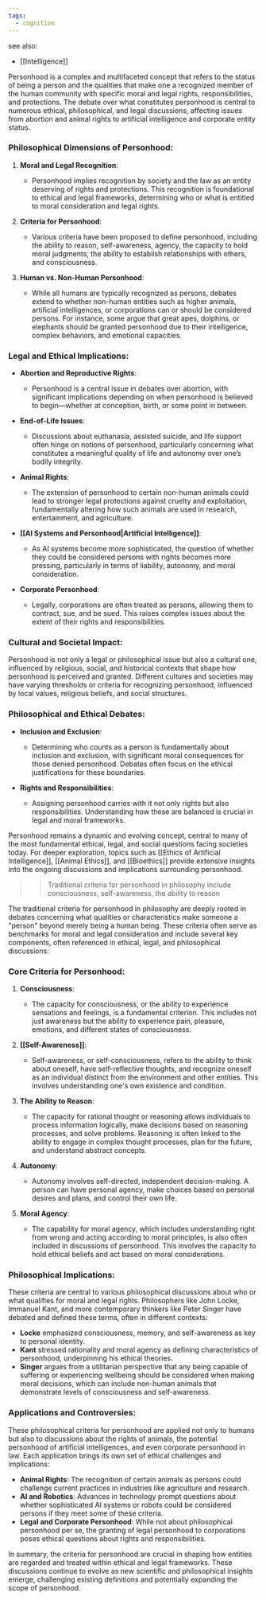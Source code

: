 ```yaml
---
tags:
  - cognition
---
```


see also:
- [[Intelligence]]

Personhood is a complex and multifaceted concept that refers to the status of being a person and the qualities that make one a recognized member of the human community with specific moral and legal rights, responsibilities, and protections. The debate over what constitutes personhood is central to numerous ethical, philosophical, and legal discussions, affecting issues from abortion and animal rights to artificial intelligence and corporate entity status.

### Philosophical Dimensions of Personhood:

1. **Moral and Legal Recognition**:
   - Personhood implies recognition by society and the law as an entity deserving of rights and protections. This recognition is foundational to ethical and legal frameworks, determining who or what is entitled to moral consideration and legal rights.

2. **Criteria for Personhood**:
   - Various criteria have been proposed to define personhood, including the ability to reason, self-awareness, agency, the capacity to hold moral judgments, the ability to establish relationships with others, and consciousness.

3. **Human vs. Non-Human Personhood**:
   - While all humans are typically recognized as persons, debates extend to whether non-human entities such as higher animals, artificial intelligences, or corporations can or should be considered persons. For instance, some argue that great apes, dolphins, or elephants should be granted personhood due to their intelligence, complex behaviors, and emotional capacities.

### Legal and Ethical Implications:

- **Abortion and Reproductive Rights**:
   - Personhood is a central issue in debates over abortion, with significant implications depending on when personhood is believed to begin—whether at conception, birth, or some point in between.

- **End-of-Life Issues**:
   - Discussions about euthanasia, assisted suicide, and life support often hinge on notions of personhood, particularly concerning what constitutes a meaningful quality of life and autonomy over one’s bodily integrity.

- **Animal Rights**:
   - The extension of personhood to certain non-human animals could lead to stronger legal protections against cruelty and exploitation, fundamentally altering how such animals are used in research, entertainment, and agriculture.

- **[[AI Systems and Personhood|Artificial Intelligence]]**:
   - As AI systems become more sophisticated, the question of whether they could be considered persons with rights becomes more pressing, particularly in terms of liability, autonomy, and moral consideration.

- **Corporate Personhood**:
   - Legally, corporations are often treated as persons, allowing them to contract, sue, and be sued. This raises complex issues about the extent of their rights and responsibilities.

### Cultural and Societal Impact:

Personhood is not only a legal or philosophical issue but also a cultural one, influenced by religious, social, and historical contexts that shape how personhood is perceived and granted. Different cultures and societies may have varying thresholds or criteria for recognizing personhood, influenced by local values, religious beliefs, and social structures.

### Philosophical and Ethical Debates:

- **Inclusion and Exclusion**:
   - Determining who counts as a person is fundamentally about inclusion and exclusion, with significant moral consequences for those denied personhood. Debates often focus on the ethical justifications for these boundaries.

- **Rights and Responsibilities**:
   - Assigning personhood carries with it not only rights but also responsibilities. Understanding how these are balanced is crucial in legal and moral frameworks.

Personhood remains a dynamic and evolving concept, central to many of the most fundamental ethical, legal, and social questions facing societies today. For deeper exploration, topics such as [[Ethics of Artificial Intelligence]], [[Animal Ethics]], and [[Bioethics]] provide extensive insights into the ongoing discussions and implications surrounding personhood.

>>Traditional criteria for personhood in philosophy include consciousness, self-awareness, the ability to reason

The traditional criteria for personhood in philosophy are deeply rooted in debates concerning what qualities or characteristics make someone a "person" beyond merely being a human being. These criteria often serve as benchmarks for moral and legal consideration and include several key components, often referenced in ethical, legal, and philosophical discussions:

### Core Criteria for Personhood:

1. **Consciousness**:
   - The capacity for consciousness, or the ability to experience sensations and feelings, is a fundamental criterion. This includes not just awareness but the ability to experience pain, pleasure, emotions, and different states of consciousness.

2. **[[Self-Awareness]]**:
   - Self-awareness, or self-consciousness, refers to the ability to think about oneself, have self-reflective thoughts, and recognize oneself as an individual distinct from the environment and other entities. This involves understanding one's own existence and condition.

3. **The Ability to Reason**:
   - The capacity for rational thought or reasoning allows individuals to process information logically, make decisions based on reasoning processes, and solve problems. Reasoning is often linked to the ability to engage in complex thought processes, plan for the future, and understand abstract concepts.

4. **Autonomy**:
   - Autonomy involves self-directed, independent decision-making. A person can have personal agency, make choices based on personal desires and plans, and control their own life.

5. **Moral Agency**:
   - The capability for moral agency, which includes understanding right from wrong and acting according to moral principles, is also often included in discussions of personhood. This involves the capacity to hold ethical beliefs and act based on moral considerations.

### Philosophical Implications:

These criteria are central to various philosophical discussions about who or what qualifies for moral and legal rights. Philosophers like John Locke, Immanuel Kant, and more contemporary thinkers like Peter Singer have debated and defined these terms, often in different contexts:

- **Locke** emphasized consciousness, memory, and self-awareness as key to personal identity.
- **Kant** stressed rationality and moral agency as defining characteristics of personhood, underpinning his ethical theories.
- **Singer** argues from a utilitarian perspective that any being capable of suffering or experiencing wellbeing should be considered when making moral decisions, which can include non-human animals that demonstrate levels of consciousness and self-awareness.

### Applications and Controversies:

These philosophical criteria for personhood are applied not only to humans but also to discussions about the rights of animals, the potential personhood of artificial intelligences, and even corporate personhood in law. Each application brings its own set of ethical challenges and implications:

- **Animal Rights**: The recognition of certain animals as persons could challenge current practices in industries like agriculture and research.
- **AI and Robotics**: Advances in technology prompt questions about whether sophisticated AI systems or robots could be considered persons if they meet some of these criteria.
- **Legal and Corporate Personhood**: While not about philosophical personhood per se, the granting of legal personhood to corporations poses ethical questions about rights and responsibilities.

In summary, the criteria for personhood are crucial in shaping how entities are regarded and treated within ethical and legal frameworks. These discussions continue to evolve as new scientific and philosophical insights emerge, challenging existing definitions and potentially expanding the scope of personhood.
